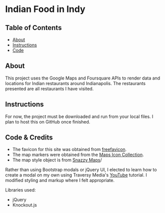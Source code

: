 # Indian Food in Indy

## Table of Contents

* [About](#about)
* [Instructions](#instructions)
* [Code](#code)

## About

This project uses the Google Maps and Foursquare APIs to render data and locations for Indian restaurants around Indianapolis. The restaurants presented are all restaurants I have visited.

## Instructions

For now, the project must be downloaded and run from your local files. I plan to host this on GitHub once finished.

## Code & Credits

- The favicon for this site was obtained from [freefavicon](https://www.freefavicon.com/).
- The map markers were obtained from the [Maps Icon Collection](https://mapicons.mapsmarker.com/markers/tourism/pin/).
- The map style object is from [Snazzy Maps](https://snazzymaps.com/style/128473/pink)/

Rather than using Bootstrap modals or jQuery UI, I elected to learn how to create a modal on my own using Traversy Media's [YouTube](https://www.youtube.com/watch?v=6ophW7Ask_0) tutorial. I modified styling and markup where I felt appropriate.

Libraries used:
- jQuery
- Knockout.js